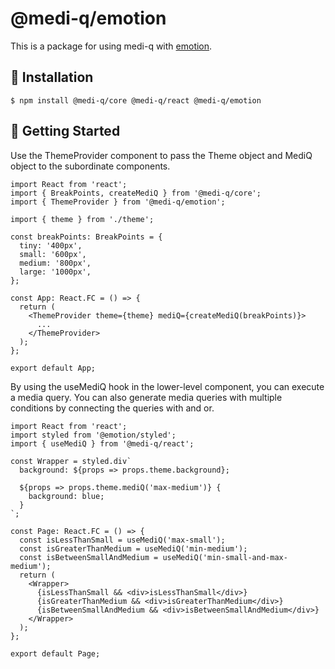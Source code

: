 # @medi-q/emotion

This is a package for using medi-q with [emotion](https://github.com/emotion-js/emotion).

## 🚀 Installation

```
$ npm install @medi-q/core @medi-q/react @medi-q/emotion
```

## 👏 Getting Started

Use the ThemeProvider component to pass the Theme object and MediQ object to the subordinate components.

```tsx
import React from 'react';
import { BreakPoints, createMediQ } from '@medi-q/core';
import { ThemeProvider } from '@medi-q/emotion';

import { theme } from './theme';

const breakPoints: BreakPoints = {
  tiny: '400px',
  small: '600px',
  medium: '800px',
  large: '1000px',
};

const App: React.FC = () => {
  return (
    <ThemeProvider theme={theme} mediQ={createMediQ(breakPoints)}>
      ...
    </ThemeProvider>
  );
};

export default App;
```

By using the useMediQ hook in the lower-level component, you can execute a media query.
You can also generate media queries with multiple conditions by connecting the queries with and or.

```tsx
import React from 'react';
import styled from '@emotion/styled';
import { useMediQ } from '@medi-q/react';

const Wrapper = styled.div`
  background: ${props => props.theme.background};

  ${props => props.theme.mediQ('max-medium')} {
    background: blue;
  }
`;

const Page: React.FC = () => {
  const isLessThanSmall = useMediQ('max-small');
  const isGreaterThanMedium = useMediQ('min-medium');
  const isBetweenSmallAndMedium = useMediQ('min-small-and-max-medium');
  return (
    <Wrapper>
      {isLessThanSmall && <div>isLessThanSmall</div>}
      {isGreaterThanMedium && <div>isGreaterThanMedium</div>}
      {isBetweenSmallAndMedium && <div>isBetweenSmallAndMedium</div>}
    </Wrapper>
  );
};

export default Page;
```
